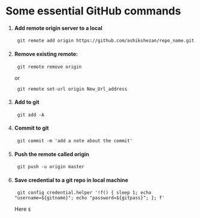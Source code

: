 # Some essential GitHub commands


1. #### Add remote origin server to a local

		git remote add origin https://github.com/ashikshezan/repo_name.git

2. #### Remove existing remote:

		git remote remove origin
	or
	
		git remote set-url origin New_Url_address

3. #### Add to git 
	
		git add -A

4. #### Commit to git 

		git commit -m 'add a note about the commit'

5. #### Push the remote called origin

		git push -u origin master
		
6. #### Save credential to a git repo in local machine
		
		git config credential.helper '!f() { sleep 1; echo "username=${gitname}"; echo "password=${gitpass}"; }; f'
	
	Here `$`
<!--stackedit_data:
eyJoaXN0b3J5IjpbMTUyOTM0NDE4OCw5NzM0MTgxNDYsNTQzMz
Y0Nzk4XX0=
-->